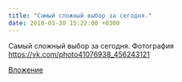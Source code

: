 ```yaml
---
title: "Самый сложный выбор за сегодня."
date: 2018-03-30 15:22:00 +0300
---
```


Самый сложный выбор за сегодня.
Фотография
https://vk.com/photo41076938_456243121

[Вложение](https://vk.com/photo41076938_456243121)
